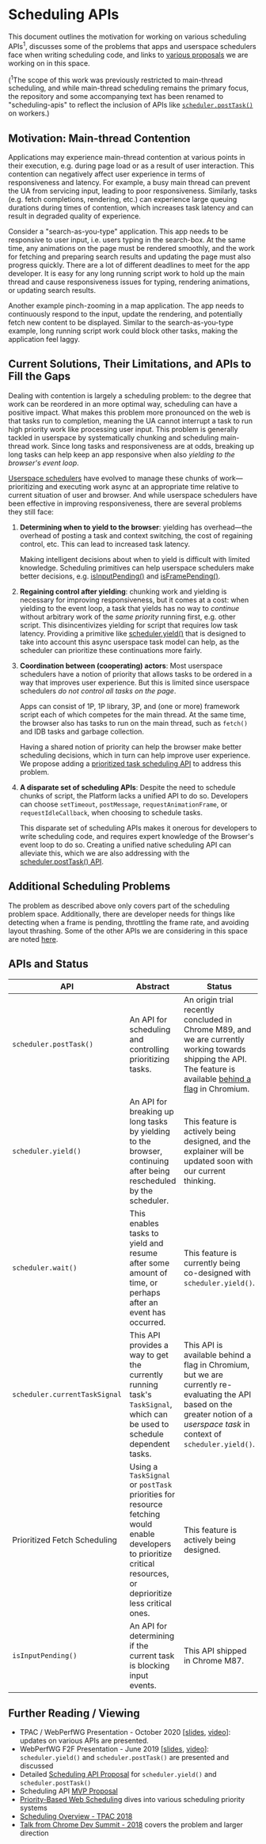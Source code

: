 # Scheduling APIs

This document outlines the motivation for working on various scheduling
APIs<sup>1</sup>, discusses some of the problems that apps and userspace
schedulers face when writing scheduling code, and links to [various
proposals](#scheduling-apis-and-status) we are working on in this space.

(<sup>1</sup>The scope of this work was previously restricted to main-thread
scheduling, and while main-thread scheduling remains the primary focus, the
repository and some accompanying text has been renamed to "scheduling-apis" to
reflect the inclusion of APIs like
[`scheduler.postTask()`](explainers/prioritized-post-task.md) on workers.)

## Motivation: Main-thread Contention

Applications may experience main-thread contention at various points in their
execution, e.g. during page load or as a result of user interaction. This
contention can negatively affect user experience in terms of responsiveness and
latency. For example, a busy main thread can prevent the UA from servicing
input, leading to poor responsiveness. Similarly, tasks (e.g. fetch
completions, rendering, etc.) can experience large queuing durations during
times of contention, which increases task latency and can result in degraded
quality of experience.

Consider a "search-as-you-type" application. This app needs to be responsive to
user input, i.e. users typing in the search-box. At the same time, any
animations on the page must be rendered smoothly, and the work for fetching and
preparing search results and updating the page must also progress quickly.
There are a lot of different deadlines to meet for the app developer. It is
easy for any long running script work to hold up the main thread and cause
responsiveness issues for typing, rendering animations, or updating search
results.

Another example pinch-zooming in a map application. The app needs to
continuously respond to the input, update the rendering, and potentially fetch
new content to be displayed. Similar to the search-as-you-type example, long
running script work could block other tasks, making the application feel laggy.

## Current Solutions, Their Limitations, and APIs to Fill the Gaps

Dealing with contention is largely a scheduling problem: to the degree that
work can be reordered in an more optimal way, scheduling can have a positive
impact. What makes this problem more pronounced on the web is that tasks run to
completion, meaning the UA cannot interrupt a task to run high priority work
like processing user input. This problem is generally tackled in userspace by
systematically chunking and scheduling main-thread work. Since long tasks and
responsiveness are at odds, breaking up long tasks can help keep an app
responsive when also *yielding to the browser's event loop*.

[Userspace schedulers](./misc/userspace-schedulers.md) have evolved to manage
these chunks of work&mdash;prioritizing and executing work async at an
appropriate time relative to current situation of user and browser. And while
userspace schedulers have been effective in improving responsiveness, there are
several problems they still face:

 1. **Determining when to yield to the browser**: yielding has overhead&mdash;the
    overhead of posting a task and context switching, the cost of regaining
    control, etc. This can lead to increased task latency.

    Making intelligent decisions about when to yield is difficult with limited
    knowledge. Scheduling primitives can help userspace schedulers make better
    decisions, e.g. [isInputPending()](https://github.com/WICG/is-input-pending)
    and [isFramePending()](https://github.com/szager-chromium/isFramePending/blob/master/explainer.md).

 2. **Regaining control after yielding**: chunking work and yielding is
    necessary for improving responsiveness, but it comes at a cost: when
    yielding to the event loop, a task that yields has no way to *continue*
    without arbitrary work of the *same priority* running first, e.g. other
    script. This disincentivizes yielding for script that requires low task
    latency. Providing a primitive like [scheduler.yield()](./explainers/yield-and-continuation.md)
    that is designed to take into account this async userspace task model can
    help, as the scheduler can prioritize these continuations more fairly.

 3. **Coordination between (cooperating) actors**: Most userspace schedulers
    have a notion of priority that allows tasks to be ordered in a way that
    improves user experience. But this is limited since userspace schedulers
    *do not control all tasks on the page*.

    Apps can consist of 1P, 1P library, 3P, and (one or more) framework script
    each of which competes for the main thread. At the same time, the browser
    also has tasks to run on the main thread, such as `fetch()` and IDB tasks
    and garbage collection.

    Having a shared notion of priority can help the browser make better
    scheduling decisions, which in turn can help improve user experience.
    We propose adding a [prioritized task scheduling
    API](./explainers/prioritized-post-task.md) to address this problem.

 4. **A disparate set of scheduling APIs**: Despite the need to schedule chunks
    of script, the Platform lacks a unified API to do so. Developers can choose
    `setTimeout`, `postMessage`, `requestAnimationFrame`, or
    `requestIdleCallback`, when choosing to schedule tasks.
  
    This disparate set of scheduling APIs makes it onerous for developers to
    write scheduling code, and requires expert knowledge of the Browser's event
    loop to do so. Creating a unified native scheduling API can alleviate this,
    which we are also addressing with the [scheduler.postTask() API](./explainers/prioritized-post-task.md).

## Additional Scheduling Problems

The problem as described above only covers part of the scheduling problem
space. Additionally, there are developer needs for things like detecting when
a frame is pending, throttling the frame rate, and avoiding layout thrashing.
Some of the other APIs we are considering in this space are noted [here](./misc/low-level-apis.md).

## APIs and Status

 | API | Abstract | Status | Links |
 | --- | --- | --- | --- |
 | `scheduler.postTask()` | An API for scheduling and controlling prioritizing tasks. | An origin trial recently concluded in Chrome M89, and we are currently working towards shipping the API. The feature is available [behind a flag](./origin-trial-status.md) in Chromium. | [Explainer](./explainers/prioritized-post-task.md) [Spec](https://wicg.github.io/scheduling-apis/) |
 | `scheduler.yield()` | An API for breaking up long tasks by yielding to the browser, continuing after being rescheduled by the scheduler. | This feature is actively being designed, and the explainer will be updated soon with our current thinking. | [Explainer](./explainers/yield-and-continuation.md) |
 | `scheduler.wait()` | This enables tasks to yield and resume after some amount of time, or perhaps after an event has occurred. | This feature is currently being co-designed with `scheduler.yield()`. | [Related Discussion](https://github.com/WICG/scheduling-apis/issues/19) |
 | `scheduler.currentTaskSignal` | This API provides a way to get the currently running task's `TaskSignal`, which can be used to schedule dependent tasks. | This API is available behind a flag in Chromium, but we are currently re-evaluating the API based on the greater notion of a *userspace task* in context of `scheduler.yield()`. | [Explainer](./explainers/post-task-propagation.md) |
 | Prioritized Fetch Scheduling | Using a `TaskSignal` or `postTask` priorities for resource fetching would enable developers to prioritize critical resources, or deprioritize less critical ones. | This feature is actively being designed. | [Early Proposal](https://docs.google.com/document/d/1107Vk7csYTf_lIapd2mipVQiO73JfX1uIkOA5Rbu3k8/view) |
 | `isInputPending()` | An API for determining if the current task is blocking input events. | This API shipped in Chrome M87. | [Explainer](https://github.com/WICG/is-input-pending) [Spec](https://wicg.github.io/is-input-pending/) [web.dev](https://web.dev/isinputpending/) |

## Further Reading / Viewing

 * TPAC / WebPerfWG Presentation - October 2020 [[slides](https://docs.google.com/presentation/d/1KqfH0j-OMY6kOsAyh4impB9q4OwSfX--waenzF8iFX4/edit?usp=sharing), [video](https://www.youtube.com/watch?v=LLNewXxHJfs)]: updates on various APIs are presented.
 * WebPerfWG F2F Presentation - June 2019 [[slides](https://docs.google.com/presentation/d/1GUB081FTpvFEwEkfePagFEkiqcLKKnIHkhym-I8tTd8/edit#slide=id.g5b43bd1ecf_0_508), [video](https://www.youtube.com/watch?v=eyAW4FuSgyE&t=14387)]: `scheduler.yield()` and `scheduler.postTask()` are presented and discussed
 * Detailed [Scheduling API Proposal](https://docs.google.com/document/d/1xU7HyNsEsbXhTgt0ZnXDbeSXm5-m5FzkLJAT6LTizEI/edit#heading=h.iw2lczs6xwe6) for `scheduler.yield()` and `scheduler.postTask()`
 * Scheduling API [MVP Proposal](https://docs.google.com/document/d/1AATlW1ohLUgjSdqukgDx3C0P6rnJFgZavmKoZxGb8Rw/edit?usp=sharing)
 * [Priority-Based Web Scheduling](https://docs.google.com/document/d/1AATlW1ohLUgjSdqukgDx3C0P6rnJFgZavmKoZxGb8Rw/edit?usp=sharing) dives into various scheduling priority systems
 * [Scheduling Overview - TPAC 2018](https://docs.google.com/presentation/d/12lkTrTwGedKSFqOFhQTsEdcLI3ydRiAdom_9uQ2FgsM/edit?usp=sharing)
 * [Talk from Chrome Dev Summit - 2018](https://youtu.be/mDdgfyRB5kg) covers the problem and larger direction

